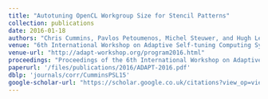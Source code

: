 ```yaml
---
title: "Autotuning OpenCL Workgroup Size for Stencil Patterns"
collection: publications
date: 2016-01-18
authors: "Chris Cummins, Pavlos Petoumenos, Michel Steuwer, and Hugh Leather"
venue: "6th International Workshop on Adaptive Self-tuning Computing Systems (ADAPT) @ HiPEAC 2016"
venue-url: "http://adapt-workshop.org/program2016.html"
proceedings: "Proceedings of the 6th International Workshop on Adaptive Self-tuning Computing Systems (ADAPT) @ HiPEAC 2016, Czech Republic, Jan 18th 2016."
paperurl: '/files/publications/2016/ADAPT-2016.pdf'
dblp: 'journals/corr/CumminsPSL15'
google-scholar-url: "https://scholar.google.co.uk/citations?view_op=view_citation&hl=en&user=XdXJRZEAAAAJ&citation_for_view=XdXJRZEAAAAJ:hqOjcs7Dif8C"
---
```

